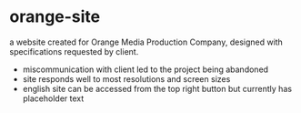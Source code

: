# orange-site
a website created for Orange Media Production Company, designed with specifications requested by client.

- miscommunication with client led to the project being abandoned
- site responds well to most resolutions and screen sizes
- english site can be accessed from the top right button but currently has placeholder text
